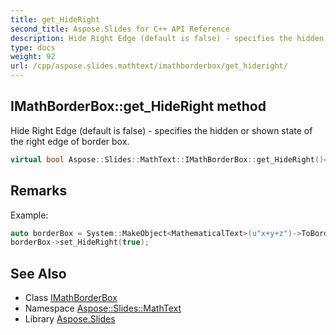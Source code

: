 ```yaml
---
title: get_HideRight
second_title: Aspose.Slides for C++ API Reference
description: Hide Right Edge (default is false) - specifies the hidden or shown state of the right edge of border box.
type: docs
weight: 92
url: /cpp/aspose.slides.mathtext/imathborderbox/get_hideright/
---
```

## IMathBorderBox::get_HideRight method


Hide Right Edge (default is false) - specifies the hidden or shown state of the right edge of border box.

```cpp
virtual bool Aspose::Slides::MathText::IMathBorderBox::get_HideRight()=0
```

## Remarks


Example: 
```cpp
auto borderBox = System::MakeObject<MathematicalText>(u"x+y+z")->ToBorderBox();
borderBox->set_HideRight(true);
```

## See Also

* Class [IMathBorderBox](../)
* Namespace [Aspose::Slides::MathText](../../)
* Library [Aspose.Slides](../../../)
